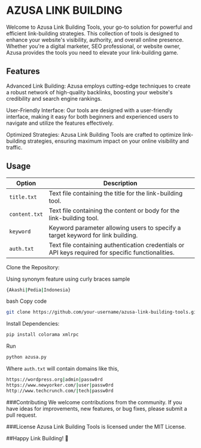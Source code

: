 
# AZUSA LINK BUILDING
Welcome to Azusa Link Building Tools, your go-to solution for powerful and efficient link-building strategies. This collection of tools is designed to enhance your website's visibility, authority, and overall online presence. Whether you're a digital marketer, SEO professional, or website owner, Azusa provides the tools you need to elevate your link-building game.

## Features
Advanced Link Building: Azusa employs cutting-edge techniques to create a robust network of high-quality backlinks, boosting your website's credibility and search engine rankings.

User-Friendly Interface: Our tools are designed with a user-friendly interface, making it easy for both beginners and experienced users to navigate and utilize the features effectively.

Optimized Strategies: Azusa Link Building Tools are crafted to optimize link-building strategies, ensuring maximum impact on your online visibility and traffic.


## Usage

| Option                  | Description                                                                                        |
| ----------------------- | -------------------------------------------------------------------------------------------------- |
| `title.txt`             | Text file containing the title for the link-building tool.                                         |
| `content.txt`           | Text file containing the content or body for the link-building tool.                               |
| `keyword`               | Keyword parameter allowing users to specify a target keyword for link building.                    |
| `auth.txt`              | Text file containing authentication credentials or API keys required for specific functionalities. |

Clone the Repository:

Using synonym feature using curly braces sample

```sh
{Akashi|Pedia|Indonesia}
```
bash
Copy code
```sh
git clone https://github.com/your-username/azusa-link-building-tools.git
```
Install Dependencies:

```sh
pip install colorama xmlrpc
```

Run

```sh
python azusa.py
```

Where `auth.txt` will contain domains like this,

```sh
https://wordpress.org|admin|passw0rd
https://www.newyorker.com/|user|passw0rd
http://www.techcrunch.com/|tech|passw0rd
```

###Contributing
We welcome contributions from the community. If you have ideas for improvements, new features, or bug fixes, please submit a pull request.

###License
Azusa Link Building Tools is licensed under the MIT License.

##Happy Link Building! 🚀
